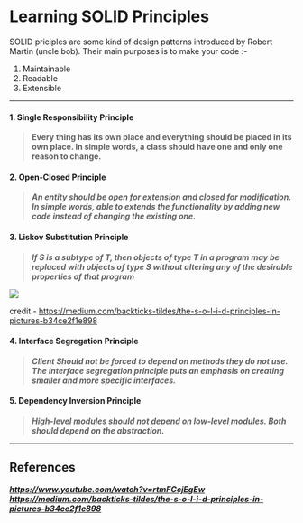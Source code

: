 # Learning SOLID Principles
SOLID priciples are some kind of design patterns introduced by Robert Martin (uncle bob). Their main purposes is to make your code :- 
1. Maintainable
2. Readable
3. Extensible


------------


 #### 1. Single Responsibility Principle
>  **Every thing has its own place and everything should be placed in its own place. In simple words, a class should  have one and only one reason to change.**


#### 2. Open-Closed Principle
> ***An entity should be open for extension and closed for modification. In simple words, able to extends the functionality by adding new code instead of changing the existing one.***


#### 3. Liskov Substitution Principle
> ***If S is a subtype of T, then objects of type T in a program may be replaced with objects of type S without altering any of the desirable properties of that program***

[![](https://miro.medium.com/max/2000/1*yKk2XKJaCLNlDxQMx1r55Q.png)](http://https://miro.medium.com/max/2000/1*yKk2XKJaCLNlDxQMx1r55Q.png)

credit - https://medium.com/backticks-tildes/the-s-o-l-i-d-principles-in-pictures-b34ce2f1e898


#### 4. Interface Segregation Principle
> ***Client Should not be forced to depend on methods they do not use. The interface segregation principle puts an emphasis on creating smaller and more specific interfaces.***


#### 5. Dependency Inversion Principle
> ***High-level modules should not depend on low-level modules. Both should depend on the abstraction.***

-------------
## References
***https://www.youtube.com/watch?v=rtmFCcjEgEw***
***https://medium.com/backticks-tildes/the-s-o-l-i-d-principles-in-pictures-b34ce2f1e898***
